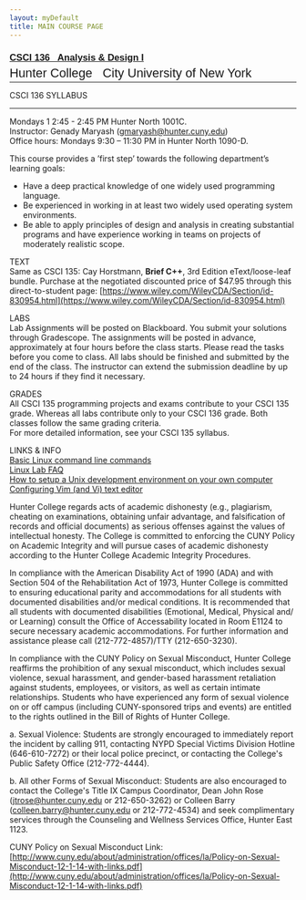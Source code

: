```yaml
---
layout: myDefault 
title: MAIN COURSE PAGE 
---
```


<style>  
table {
    border-collapse: collapse;
}
table, td, th {
    text-align: left;
    padding: 8px;
    padding-bottom: 6px;
    border: 1px solid #dee1e4;
}
tr:nth-child(even) {background-color: #fafafa;}
tr:nth-child(odd) {background-color: #ffffff;}
</style>
 
### [<span style="font-family:Arial">CSCI 136 &nbsp; Analysis & Design I</span>](../135_2018_fall.html)  
<span style="line-height:0.1; font-family:Arial; font-size:21.8px">Hunter College &nbsp; City University of New York</span>  
  
---  	
CSCI 136 SYLLABUS  

---  
  
Mondays 1 2:45 - 2:45 PM Hunter North 1001C.  
Instructor: Genady Maryash (gmaryash@hunter.cuny.edu)  
Office hours: Mondays 9:30 – 11:30 PM in Hunter North 1090-D.

This course provides a ’first step’ towards the following department’s learning goals:  
* Have a deep practical knowledge of one widely used programming language.  
* Be experienced in working in at least two widely used operating system environments.  
* Be able to apply principles of design and analysis in creating substantial programs and have experience working in teams on projects of moderately realistic scope.  

TEXT  
Same as CSCI 135: Cay Horstmann, **Brief C++**, 3rd Edition eText/loose-leaf bundle. Purchase at the negotiated discounted price of $47.95 through this direct-to-student page:  [https://www.wiley.com/WileyCDA/Section/id-830954.html](https://www.wiley.com/WileyCDA/Section/id-830954.html)  

LABS  
Lab Assignments will be posted on Blackboard. You submit your solutions through Gradescope. The assignments will be posted in advance, approximately at four hours before the class starts. Please read the tasks before you come to class. All labs should be finished and submitted by the end of the class. The instructor can extend the submission deadline by up to 24 hours if they find it necessary.

GRADES  
All CSCI 135 programming projects and exams contribute to your CSCI 135 grade. Whereas all labs contribute only to your CSCI 136 grade. Both classes follow the same grading criteria.  
For more detailed information, see your CSCI 135 syllabus.

LINKS & INFO  
[Basic Linux command line commands](https://a-nikolaev.github.io/cs136/linux/)  
[Linux Lab FAQ](http://www.geography.hunter.cuny.edu/tbw/CS.Linux.Lab.FAQ/department_of_computer_science.faq.htm)  
[How to setup a Unix development environment on your own computer](https://a-nikolaev.github.io/cs136/setup/)  
[Configuring Vim (and Vi) text editor](https://a-nikolaev.github.io/cs136/vim/)

Hunter College regards acts of academic dishonesty (e.g., plagiarism, cheating on examinations, obtaining unfair advantage, and falsification of records and official documents) as serious offenses against the values of intellectual honesty. The College is committed to enforcing the CUNY Policy on Academic Integrity and will pursue cases of academic dishonesty according to the Hunter College Academic Integrity Procedures.

In compliance with the American Disability Act of 1990 (ADA) and with Section 504 of the Rehabilitation Act of 1973, Hunter College is committed to ensuring educational parity and accommodations for all students with documented disabilities and/or medical conditions. It is recommended that all students with documented disabilities (Emotional, Medical, Physical and/ or Learning) consult the Office of Accessability located in Room E1124 to secure necessary academic accommodations. For further information and assistance please call (212-772-4857)/TTY (212-650-3230).

In compliance with the CUNY Policy on Sexual Misconduct, Hunter College reaffirms the prohibition of any sexual misconduct, which includes sexual violence, sexual harassment, and gender-based harassment retaliation against students, employees, or visitors, as well as certain intimate relationships. Students who have experienced any form of sexual violence on or off campus (including CUNY-sponsored trips and events) are entitled to the rights outlined in the Bill of Rights of Hunter College.

a. Sexual Violence: Students are strongly encouraged to immediately report the incident by calling 911, contacting NYPD Special Victims Division Hotline (646-610-7272) or their local police precinct, or contacting the College's Public Safety Office (212-772-4444).

b. All other Forms of Sexual Misconduct: Students are also encouraged to contact the College's Title IX Campus Coordinator, Dean John Rose (jtrose@hunter.cuny.edu or 212-650-3262) or Colleen Barry (colleen.barry@hunter.cuny.edu or 212-772-4534) and seek complimentary services through the Counseling and Wellness Services Office, Hunter East 1123.

CUNY Policy on Sexual Misconduct Link:  
[http://www.cuny.edu/about/administration/offices/la/Policy-on-Sexual-Misconduct-12-1-14-with-links.pdf](http://www.cuny.edu/about/administration/offices/la/Policy-on-Sexual-Misconduct-12-1-14-with-links.pdf)
